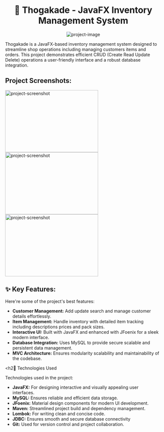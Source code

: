 <h1 align="center" id="title">🚀 Thogakade - JavaFX Inventory Management System</h1>

<p align="center"><img src="https://socialify.git.ci/AkashHirumal/Thogakade_JFX_CRUD/image?font=Rokkitt&amp;language=1&amp;name=1&amp;owner=1&amp;pattern=Floating+Cogs&amp;stargazers=1&amp;theme=Light" alt="project-image"></p>

<p id="description">Thogakade is a JavaFX-based inventory management system designed to streamline shop operations including managing customers items and orders. This project demonstrates efficient CRUD (Create Read Update Delete) operations a user-friendly interface and a robust database integration.</p>

<h2>Project Screenshots:</h2>

<img src="https://i.postimg.cc/9f5D7k5h/Screenshot-208.png" alt="project-screenshot" width="300" height="200/">

<img src="https://i.postimg.cc/C1KSBC10/Screenshot-209.png" alt="project-screenshot" width="300" height="200/">

<img src="https://i.postimg.cc/PxBXgpXk/Screenshot-210.png" alt="project-screenshot" width="300" height="200/">

  
  
<h2>✨ Key Features:</h2>

Here're some of the project's best features:

*   <b>Customer Management:</b> Add update search and manage customer details effortlessly.
*   <b>Item Management:</b> Handle inventory with detailed item tracking including descriptions prices and pack sizes.
*   <b>Interactive UI:</b> Built with JavaFX and enhanced with JFoenix for a sleek modern interface.
*   <b>Database Integration:</b> Uses MySQL to provide secure scalable and persistent data management.
*   <b>MVC Architecture:</b> Ensures modularity scalability and maintainability of the codebase.

  
  
<h2🔧 Technologies Used</h2>

Technologies used in the project:

*   <b>JavaFX:</b> For designing interactive and visually appealing user interfaces.
*   <b>MySQL:</b> Ensures reliable and efficient data storage.
*   <b>JFoenix:</b> Material design components for modern UI development.
*   <b>Maven:</b> Streamlined project build and dependency management.
*   <b>Lombok:</b> For writing clean and concise code.
*   <b>JDBC:</b> Ensures smooth and secure database connectivity
*   <b>Git:</b> Used for version control and project collaboration.
